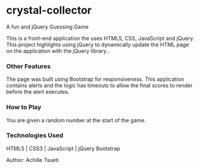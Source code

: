 # crystal-collector

A fun and jQuery Guessing Game

This is a front-end application the uses HTML5, CSS, JavaScript and jQuery. This project highlights using jQuery to dynamically update the HTML page on the application with the jQuery library..

### Other Features

The page was built using Bootstrap for responsiveness.
This application contains alerts and the logic has timeouts to allow the final scores to render before the alert executes.

### How to Play

You are given a random number at the start of the game.

### Technologies Used

HTML5 | CSS3 | JavaScript | jQuery
Bootstrap

Author: Achille Tsueti
